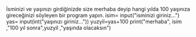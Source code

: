 İsminizi ve yaşınızı girdiğinizde size merhaba deyip hangi yılda 100 yaşınıza gireceğinizi söyleyen bir program yapın.
isim= input("isminizi giriniz...")
yas= input(int("yaşınızı giriniz..."))
yuzyil=yas+100
print("merhaba", isim ,"100 yıl sonra",yuzyil ,"yaşında olacaksın")
